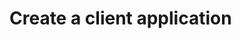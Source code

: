 # Create a client application

<!-- New page to be the focus for the tasks surrounding discovery service and authentication -->